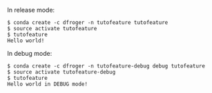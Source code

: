 In release mode:

    $ conda create -c dfroger -n tutofeature tutofeature
    $ source activate tutofeature
    $ tutofeature
    Hello world!

In debug mode:

    $ conda create -c dfroger -n tutofeature-debug debug tutofeature
    $ source activate tutofeature-debug
    $ tutofeature
    Hello world in DEBUG mode!
